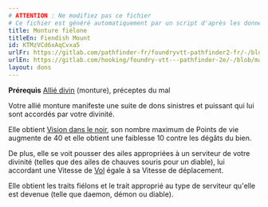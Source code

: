 ```yaml
---
# ATTENTION : Ne modifiez pas ce fichier
# Ce fichier est généré automatiquement par un script d'après les données du module Foundry VTT officiel et de sa traduction
title: Monture fiélone
titleEn: Fiendish Mount
id: KTMzVCd6xAqCvxa5
urlFr: https://gitlab.com/pathfinder-fr/foundryvtt-pathfinder2-fr/-/blob/master/data/feats/KTMzVCd6xAqCvxa5.htm
urlEn: https://gitlab.com/hooking/foundry-vtt---pathfinder-2e/-/blob/master/packs/data/feats.db/fiendish-mount.json
layout: dons
---
```

**Prérequis** [Allié divin](allié-divin.md) (monture), préceptes du mal

Votre allié monture manifeste une suite de dons sinistres et puissant qui lui sont accordés par votre divinité.

Elle obtient [Vision dans le noir](../capacités-ascendances/vision-dans-le-noir.md), son nombre maximum de Points de vie augmente de 40 et elle obtient une faiblesse 10 contre les dégâts du bien.

De plus, elle se voit pousser des ailes appropriées à un serviteur de votre divinité (telles que des ailes de chauves souris pour un diable), lui accordant une Vitesse de [Vol](../actions/voler.md) égale à sa Vitesse de déplacement.

Elle obtient les traits fiélons et le trait approprié au type de serviteur qu'elle est devenue (telle que daemon, démon ou diable).
